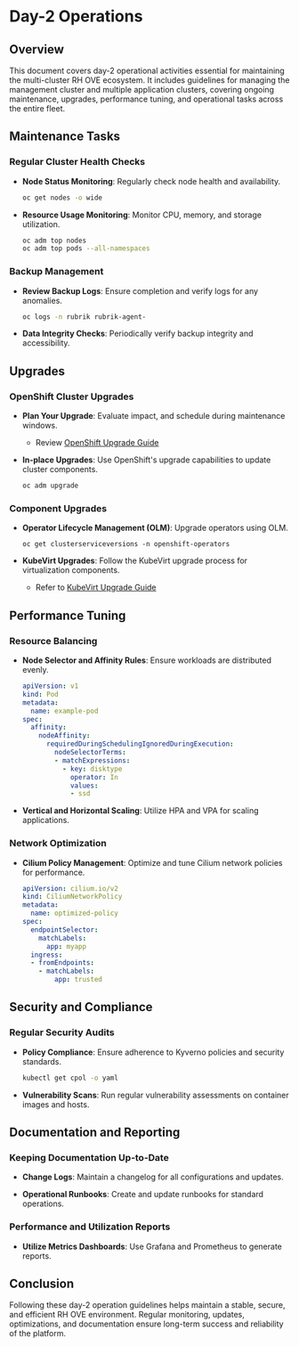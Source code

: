 # Day-2 Operations

## Overview

This document covers day-2 operational activities essential for maintaining the multi-cluster RH OVE ecosystem. It includes guidelines for managing the management cluster and multiple application clusters, covering ongoing maintenance, upgrades, performance tuning, and operational tasks across the entire fleet.

## Maintenance Tasks

### Regular Cluster Health Checks

- **Node Status Monitoring**: Regularly check node health and availability.
  ```bash
  oc get nodes -o wide
  ```

- **Resource Usage Monitoring**: Monitor CPU, memory, and storage utilization.
  ```bash
  oc adm top nodes
  oc adm top pods --all-namespaces
  ```

### Backup Management

- **Review Backup Logs**: Ensure completion and verify logs for any anomalies.
  ```bash
  oc logs -n rubrik rubrik-agent-
  ```

- **Data Integrity Checks**: Periodically verify backup integrity and accessibility.

## Upgrades

### OpenShift Cluster Upgrades

- **Plan Your Upgrade**: Evaluate impact, and schedule during maintenance windows.
  - Review [OpenShift Upgrade Guide](https://docs.openshift.com/upgrade/)

- **In-place Upgrades**: Use OpenShift's upgrade capabilities to update cluster components.
  ```bash
  oc adm upgrade
  ```

### Component Upgrades

- **Operator Lifecycle Management (OLM)**: Upgrade operators using OLM.
  ```oc
  oc get clusterserviceversions -n openshift-operators
  ```

- **KubeVirt Upgrades**: Follow the KubeVirt upgrade process for virtualization components.
  - Refer to [KubeVirt Upgrade Guide](https://kubevirt.io/upgrade-guide/)

## Performance Tuning

### Resource Balancing

- **Node Selector and Affinity Rules**: Ensure workloads are distributed evenly.
  ```yaml
  apiVersion: v1
  kind: Pod
  metadata:
    name: example-pod
  spec:
    affinity:
      nodeAffinity:
        requiredDuringSchedulingIgnoredDuringExecution:
          nodeSelectorTerms:
          - matchExpressions:
            - key: disktype
              operator: In
              values:
              - ssd
  ```

- **Vertical and Horizontal Scaling**: Utilize HPA and VPA for scaling applications.

### Network Optimization

- **Cilium Policy Management**: Optimize and tune Cilium network policies for performance.
  ```yaml
  apiVersion: cilium.io/v2
  kind: CiliumNetworkPolicy
  metadata:
    name: optimized-policy
  spec:
    endpointSelector:
      matchLabels:
        app: myapp
    ingress:
    - fromEndpoints:
      - matchLabels:
          app: trusted
  ```

## Security and Compliance

### Regular Security Audits

- **Policy Compliance**: Ensure adherence to Kyverno policies and security standards.
  ```bash
  kubectl get cpol -o yaml
  ```

- **Vulnerability Scans**: Run regular vulnerability assessments on container images and hosts.

## Documentation and Reporting

### Keeping Documentation Up-to-Date

- **Change Logs**: Maintain a changelog for all configurations and updates.
  
- **Operational Runbooks**: Create and update runbooks for standard operations.

### Performance and Utilization Reports

- **Utilize Metrics Dashboards**: Use Grafana and Prometheus to generate reports.
  
## Conclusion

Following these day-2 operation guidelines helps maintain a stable, secure, and efficient RH OVE environment. Regular monitoring, updates, optimizations, and documentation ensure long-term success and reliability of the platform.
